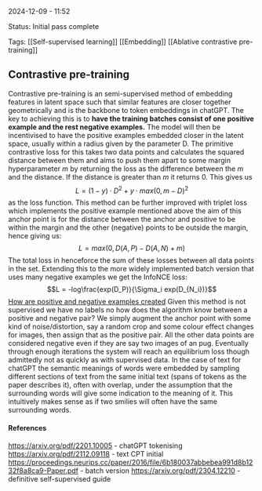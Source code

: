 2024-12-09 - 11:52

Status: Initial pass complete

Tags: [[Self-supervised learning]] [[Embedding]] [[Ablative contrastive pre-training]]

## **Contrastive pre-training**
Contrastive pre-training is an semi-supervised method of embedding features in latent space such that similar features are closer together geometrically and is the backbone to token embeddings in chatGPT.
The key to achieving this is to **have the training batches consist of one positive example and the rest negative examples.**  The model will then be incentivised to have the positive examples embedded closer in the latent space, usually within a radius given by the parameter D. The primitive contrastive loss for this takes two data points and calculates the squared distance between them and aims to push them apart to some margin hyperparameter *m* by returning the loss as the difference between the *m* and the distance. If the distance is greater than *m* it returns 0.
This gives us $${L = (1-y)\cdot D^2 + y\cdot max(0, m-D)^2}$$ as the loss function.
This method can be further improved with triplet loss which implements the positive example mentioned above the aim of this anchor point is for the distance between the anchor and positive to be within the margin and the other (negative) points to be outside the margin, hence giving us:
$$L= max(0, D(A,P)-D(A,N)+m)$$
The total loss in henceforce the sum of these losses between all data points in the set. Extending this to the more widely implemented batch version that uses many negative examples we get the InfoNCE loss:
$$L = -log\frac{exp(D_P)}{\Sigma_i exp(D_{N_i})}$$
<u>How are positive and negative examples created</u>
Given this method is not supervised we have no labels no how does the algorithm know between a positive and negative pair? We simply augment the anchor point with some kind of noise/distortion, say a random crop and some colour effect changes for images, then assign that as the positive pair. All the other data points are considered negative even if they are say two images of an pug. Eventually through enough iterations the system will reach an equilibrium loss though admittedly not as quickly as with supervised data.
In the case of text for chatGPT the semantic meanings of words were embedded by sampling different sections of text from the same initial text (spans of tokens as the paper describes it), often with overlap, under the assumption that the surrounding words will give some indication to the meaning of it. This intuitively makes sense as if two smilies will often have the same surrounding words.
#### **References**
https://arxiv.org/pdf/2201.10005 - chatGPT tokenising
https://arxiv.org/pdf/2112.09118 - text CPT initial
https://proceedings.neurips.cc/paper/2016/file/6b180037abbebea991d8b1232f8a8ca9-Paper.pdf - batch version
https://arxiv.org/pdf/2304.12210 - definitive self-supervised guide